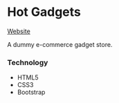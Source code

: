 # Hot Gadgets

[Website](https://sifatmoonjerin.github.io/hot-gadgets/)

A dummy e-commerce gadget store.

### Technology
- HTML5
- CSS3
- Bootstrap

